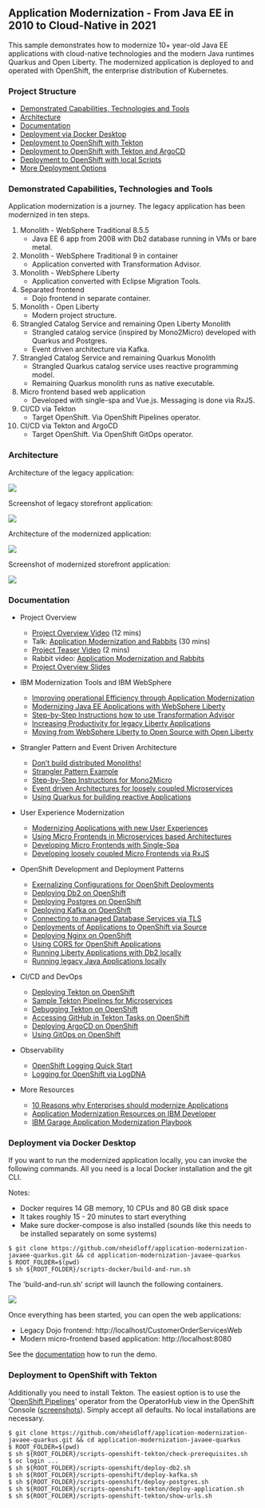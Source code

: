 ## Application Modernization - From Java EE in 2010 to Cloud-Native in 2021

This sample demonstrates how to modernize 10+ year-old Java EE applications with cloud-native technologies and the modern Java runtimes Quarkus and Open Liberty. The modernized application is deployed to and operated with OpenShift, the enterprise distribution of Kubernetes.



### Project Structure

* [Demonstrated Capabilities, Technologies and Tools](#demonstrated-capabilities-technologies-and-tools)
* [Architecture](#architecture)
* [Documentation](#documentation)
* [Deployment via Docker Desktop](#deployment-via-docker-desktop)
* [Deployment to OpenShift with Tekton](#deployment-to-openshift-on-ibm-cloud-with-tekton)
* [Deployment to OpenShift with Tekton and ArgoCD](documentation/Deployments.md#deployment-to-openshift-on-ibm-cloud-with-tekton-and-argocd)
* [Deployment to OpenShift with local Scripts](documentation/Deployments.md#deployment-to-openshift-on-ibm-cloud-with-local-scripts)
* [More Deployment Options](documentation/Deployments.md)



### Demonstrated Capabilities, Technologies and Tools

Application modernization is a journey. The legacy application has been modernized in ten steps.

1. Monolith - WebSphere Traditional 8.5.5
    - Java EE 6 app from 2008 with Db2 database running in VMs or bare metal.
2. Monolith - WebSphere Traditional 9 in container
    - Application converted with Transformation Advisor.
3. Monolith - WebSphere Liberty
    - Application converted with Eclipse Migration Tools.
4. Separated frontend
    - Dojo frontend in separate container.
5. Monolith - Open Liberty
    - Modern project structure.
6. Strangled Catalog Service and remaining Open Liberty Monolith
    - Strangled catalog service (inspired by Mono2Micro) developed with Quarkus and Postgres.
    - Event driven architecture via Kafka.
7. Strangled Catalog Service and remaining Quarkus Monolith
    - Strangled Quarkus catalog service uses reactive programming model.
    - Remaining Quarkus monolith runs as native executable.
8. Micro frontend based web application
    - Developed with single-spa and Vue.js. Messaging is done via RxJS.
9. CI/CD via Tekton
    - Target OpenShift. Via OpenShift Pipelines operator.
10. CI/CD via Tekton and ArgoCD
    - Target OpenShift. Via OpenShift GitOps operator.




### Architecture

Architecture of the legacy application:

<kbd><img src="documentation/start.png" /></kbd>

Screenshot of legacy storefront application:

<kbd><img src="documentation/storefront-shop.png" /></kbd>

Architecture of the modernized application:

<kbd><img src="documentation/end.png" /></kbd>

Screenshot of modernized storefront application:

<kbd><img src="documentation/modernized-ui-1.png" /></kbd>



### Documentation

* Project Overview
    * [Project Overview Video](http://heidloff.net/article/video-application-modernization-in-baby-steps/) (12 mins)
    * Talk: [Application Modernization and Rabbits](http://heidloff.net/article/webinar-recording-application-modernization-and-rabbits/) (30 mins)
    * [Project Teaser Video](https://youtu.be/evhQ7BslMeU) (2 mins)
    * Rabbit video: [Application Modernization and Rabbits](http://heidloff.net/articles/application-modernization-and-rabbits/)
    * [Project Overview Slides](documentation/AppModernization.pdf)

* IBM Modernization Tools and IBM WebSphere
    * [Improving operational Efficiency through Application Modernization](http://heidloff.net/article/improving-operational-efficiency-through-application-modernization/)
    * [Modernizing Java EE Applications with WebSphere Liberty](http://heidloff.net/article/modernizing-java-ee-applications-with-websphere-liberty/)
    * [Step-by-Step Instructions how to use Transformation Advisor](http://heidloff.net/article/step-by-step-instructions-ibm-transformation-advisor/)
    * [Increasing Productivity for legacy Liberty Applications](http://heidloff.net/article/increasing-developer-productivity-for-legacy-liberty-applications/)
    * [Moving from WebSphere Liberty to Open Source with Open Liberty](http://heidloff.net/article/modernizing-websphere-liberty-applications-with-open-liberty/)

* Strangler Pattern and Event Driven Architecture
    * [Don’t build distributed Monoliths!](http://heidloff.net/article/do-not-build-distributed-monoliths/)
    * [Strangler Pattern Example](http://heidloff.net/article/strangler-pattern-example/)
    * [Step-by-Step Instructions for Mono2Micro](http://heidloff.net/article/step-by-step-instructions-mono2micro/)
    * [Event driven Architectures for loosely coupled Microservices](http://heidloff.net/article/event-driven-architectures-loosely-coupled-microservices/)
    * [Using Quarkus for building reactive Applications](http://heidloff.net/article/using-quarkus-reactive-applications)

* User Experience Modernization
    * [Modernizing Applications with new User Experiences](http://heidloff.net/article/modernizing-applications-with-new-user-experiences/)
    * [Using Micro Frontends in Microservices based Architectures](http://heidloff.net/article/using-micro-frontends-microservices/)
    * [Developing Micro Frontends with Single-Spa](http://heidloff.net/article/developing-micro-frontends-single-spa/)
    * [Developing loosely coupled Micro Frontends via RxJS](http://heidloff.net/article/developing-loosely-coupled-micro-frontends-rxjs/)

* OpenShift Development and Deployment Patterns
    * [Exernalizing Configurations for OpenShift Deployments](http://heidloff.net/article/externalizing-configurations-for-openshift-deployments/)
    * [Deploying Db2 on OpenShift](http://heidloff.net/article/deploying-ibms-db2-on-openshift/)
    * [Deploying Postgres on OpenShift](http://heidloff.net/article/deploying-postgres-on-openshift/)
    * [Deploying Kafka on OpenShift](http://heidloff.net/article/deploying-kafka-on-openshift/)
    * [Connecting to managed Database Services via TLS](http://heidloff.net/article/connecting-to-managed-database-services-via-tls/)
    * [Deployments of Applications to OpenShift via Source](http://heidloff.net/article/deployments-of-applications-to-openshift-via-source/)
    * [Deploying Nginx on OpenShift](http://heidloff.net/article/deploying-nginx-on-openshift/)
    * [Using CORS for OpenShift Applications](http://heidloff.net/article/using-cors-for-openshift-applications/)
    * [Running Liberty Applications with Db2 locally](http://heidloff.net/article/running-liberty-applications-with-db2-locally/)
    * [Running legacy Java Applications locally](http://heidloff.net/article/running-legacy-java-applications-locally/)

* CI/CD and DevOps
    * [Deploying Tekton on OpenShift](http://heidloff.net/article/deploying-tekton-on-openshift/)
    * [Sample Tekton Pipelines for Microservices](http://heidloff.net/article/sample-tekton-pipelines-for-microservices/)
    * [Debugging Tekton on OpenShift](http://heidloff.net/article/debugging-tekton-on-openshift/)
    * [Accessing GitHub in Tekton Tasks on OpenShift](http://heidloff.net/article/accessing-github-in-tekton-tasks-on-openshift/)
    * [Deploying ArgoCD on OpenShift](http://heidloff.net/article/deploying-argocd-on-openshift/)
    * [Using GitOps on OpenShift](http://heidloff.net/article/using-gitops-on-openshift/)

* Observability
    * [OpenShift Logging Quick Start](http://heidloff.net/article/openshift-logging-quick-start/)
    * [Logging for OpenShift via LogDNA](http://heidloff.net/article/logging-for-openshift-via-logdna/)

* More Resources
    * [10 Reasons why Enterprises should modernize Applications](http://heidloff.net/article/ten-reasons-why-enterprises-should-modernize-applications/)
    * [Application Modernization Resources on IBM Developer](http://heidloff.net/article/application-modernization-resources-on-ibm-developer/)
    * [IBM Garage Application Modernization Playbook](https://ibm-cloud-architecture.github.io/modernization-playbook/applications/refactor/)



### Deployment via Docker Desktop

If you want to run the modernized application locally, you can invoke the following commands. All you need is a local Docker installation and the git CLI.

Notes:
* Docker requires 14 GB memory, 10 CPUs and 80 GB disk space
* It takes roughly 15 - 20 minutes to start everything
* Make sure docker-compose is also installed (sounds like this needs to be installed separately on some systems)

```
$ git clone https://github.com/nheidloff/application-modernization-javaee-quarkus.git && cd application-modernization-javaee-quarkus
$ ROOT_FOLDER=$(pwd)
$ sh ${ROOT_FOLDER}/scripts-docker/build-and-run.sh
```

The 'build-and-run.sh' script will launch the following containers.

<kbd><img src="documentation/Containers.png" /></kbd>

Once everything has been started, you can open the web applications:

* Legacy Dojo frontend: http://localhost/CustomerOrderServicesWeb
* Modern micro-frontend based application: http://localhost:8080

See the [documentation](documentation/RunDemo.md) how to run the demo.


### Deployment to OpenShift with Tekton

Additionally you need to install Tekton. The easiest option is to use the '[OpenShift Pipelines](https://docs.openshift.com/container-platform/4.6/pipelines/installing-pipelines.html)' operator from the OperatorHub view in the OpenShift Console ([screenshots](documentation/deploy-tekton-1.png)). Simply accept all defaults. No local installations are necessary.

```
$ git clone https://github.com/nheidloff/application-modernization-javaee-quarkus.git && cd application-modernization-javaee-quarkus
$ ROOT_FOLDER=$(pwd)
$ sh ${ROOT_FOLDER}/scripts-openshift-tekton/check-prerequisites.sh
$ oc login ...
$ sh ${ROOT_FOLDER}/scripts-openshift/deploy-db2.sh
$ sh ${ROOT_FOLDER}/scripts-openshift/deploy-kafka.sh
$ sh ${ROOT_FOLDER}/scripts-openshift/deploy-postgres.sh
$ sh ${ROOT_FOLDER}/scripts-openshift-tekton/deploy-application.sh
$ sh ${ROOT_FOLDER}/scripts-openshift-tekton/show-urls.sh
```